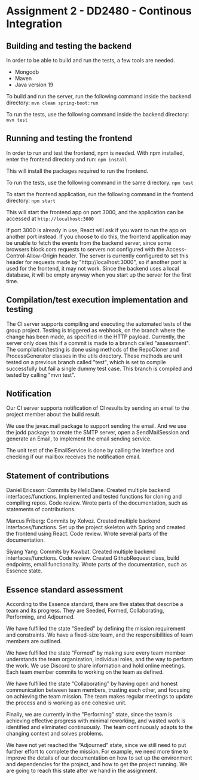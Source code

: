# Assignment 2 - DD2480 - Continous Integration

## Building and testing the backend

In order to be able to build and run the tests, a few tools are needed.

- Mongodb
- Maven
- Java version 19

To build and run the server, run the following command inside the backend directory:
`mvn clean spring-boot:run`

To run the tests, use the following command inside the backend directory:
`mvn test`

## Running and testing the frontend

In order to run and test the frontend, npm is needed. With npm installed, enter the frontend directory and run:
`npm install`

This will install the packages required to run the frontend.

To run the tests, use the following command in the same directory.
`npm test`

To start the frontend application, run the following command in the frontend directory:
`npm start`

This will start the frontend app on port 3000, and the application can be accessed at
`http://localhost:3000`

If port 3000 is already in use, React will ask if you want to run the app on another port instead. If you choose to do this, the frontend application may be unable to fetch the events from the backend server, since some browsers block cors requests to servers not configured with the Access-Control-Allow-Origin header. The server is currently configured to set this header for requests made by "http://localhost:3000", so if another port is used for the frontend, it may not work. Since the backend uses a local database, it will be empty anyway when you start up the server for the first time.

## Compilation/test execution implementation and testing
The CI server supports compiling and executing the automated tests of the group project. Testing is triggered as webhook, on the branch where the change has been made, as specified in the HTTP payload. Currently, the server only does this if a commit is made to a branch called "assessment". The compilation/testing is done using methods of the RepoCloner and ProcessGenerator classes in the utils directory. These methods are unit tested on a previous branch called "test", which is set to compile successfully but fail a single dummy test case. This branch is compiled and tested by calling "mvn test".
 
## Notification
Our CI server supports notification of CI results by sending an email to the project member about the build result.

We use the javax.mail package to support sending the email. And we use the jodd package to create the SMTP server, open a SendMailSession and generate an Email, to implement the email sending service.

The unit test of the EmailService is done by calling the interface and checking if our mailbox receives the notification email.

## Statement of contributions
Daniel Ericsson: Commits by HelloDane. Created multiple backend interfaces/functions. Implemented and tested functions for cloning and compiling repos. Code review. Wrote parts of the documentation, such as statements of contributions.

Marcus Friberg: Commits by Xolvez. Created multiple backend interfaces/functions. Set up the project skeleton with Spring and created the frontend using React. Code review. Wrote several parts of the documentation.

Siyang Yang: Commits by Kawbat. Created multiple backend interfaces/functions. Code review. Created GithubRequest class, build endpoints, email functionality. Wrote parts of the documentation, such as Essence state.

## Essence standard assessment
According to the Essence standard, there are five states that describe a team and its progress. They are Seeded, Formed, Collaborating, Performing, and Adjourned.

We have fulfilled the state “Seeded” by defining the mission requirement and constraints. We have a fixed-size team, and the responsibilities of team members are outlined.

We have fulfilled the state “Formed” by making sure every team member understands the team organization, individual roles, and the way to perform the work. We use Discord to share information and hold online meetings. Each team member commits to working on the team as defined.

We have fulfilled the state “Collaborating” by having open and honest communication between team members, trusting each other, and focusing on achieving the team mission. The team makes regular meetings to update the process and is working as one cohesive unit.

Finally, we are currently in the "Performing" state, since the team is achieving effective progress with minimal reworking, and wasted work is identified and eliminated continuously. The team continuously adapts to the changing context and solves problems.

We have not yet reached the “Adjourned” state, since we still need to put further effort to complete the mission. For example, we need more time to improve the details of our documentation on how to set up the environment and dependencies for the project, and how to get the project running. We are going to reach this state after we hand in the assignment.
